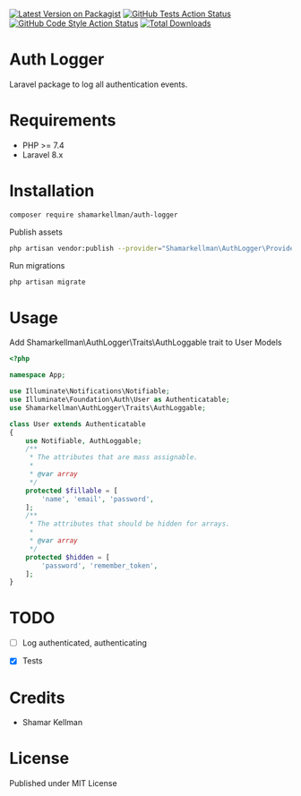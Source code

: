 [![Latest Version on Packagist](https://img.shields.io/packagist/v/shamarkellman/auth-logger.svg?style=flat-square)](https://packagist.org/packages/shamarkellman/auth-logger)
[![GitHub Tests Action Status](https://img.shields.io/github/workflow/status/shamarkellman/auth-logger/run-tests?label=tests)](https://github.com/shamarkellman/auth-logger/actions?query=workflow%3ATests+branch%3Amaster)
[![GitHub Code Style Action Status](https://img.shields.io/github/workflow/status/shamarkellman/auth-logger/Check%20&%20fix%20styling?label=code%20style)](https://github.com/shamarkellman/auth-logger/actions?query=workflow%3A"Check+%26+fix+styling"+branch%3Amaster)
[![Total Downloads](https://img.shields.io/packagist/dt/shamarkellman/auth-logger.svg?style=flat-square)](https://packagist.org/packages/shamarkellman/auth-logger)

Auth Logger
=======================

Laravel package to log all authentication events.


Requirements
============

* PHP >= 7.4
* Laravel 8.x

Installation
============

```bash 
composer require shamarkellman/auth-logger
```

Publish assets

```bash
php artisan vendor:publish --provider="Shamarkellman\AuthLogger\Providers\AuthLoggerServiceProvider"
````

Run migrations

```bash
php artisan migrate
```

Usage
=====

Add Shamarkellman\AuthLogger\Traits\AuthLoggable trait to User Models
```php
<?php  

namespace App;

use Illuminate\Notifications\Notifiable;
use Illuminate\Foundation\Auth\User as Authenticatable;
use Shamarkellman\AuthLogger\Traits\AuthLoggable;

class User extends Authenticatable
{
    use Notifiable, AuthLoggable;
    /**
     * The attributes that are mass assignable.
     *
     * @var array
     */
    protected $fillable = [
        'name', 'email', 'password',
    ];
    /**
     * The attributes that should be hidden for arrays.
     *
     * @var array
     */
    protected $hidden = [
        'password', 'remember_token',
    ];
}
```

TODO
=======
- [ ] Log authenticated, authenticating
- [x] Tests


Credits
=======

* Shamar Kellman

License
=======

Published under MIT License
